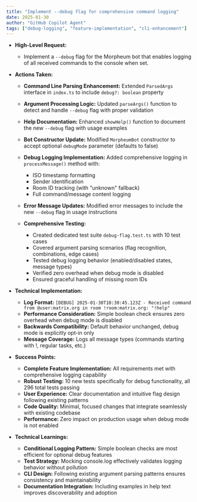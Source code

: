 ```yaml
---
title: "Implement --debug flag for comprehensive command logging"
date: 2025-01-30
author: "GitHub Copilot Agent"
tags: ["debug-logging", "feature-implementation", "cli-enhancement"]
---
```


- **High-Level Request:**
  
  - Implement a `--debug` flag for the Morpheum bot that enables logging of all received commands to the console when set.

- **Actions Taken:**

  - **Command Line Parsing Enhancement:** Extended `ParsedArgs` interface in `index.ts` to include `debug?: boolean` property
  - **Argument Processing Logic:** Updated `parseArgs()` function to detect and handle `--debug` flag with proper validation
  - **Help Documentation:** Enhanced `showHelp()` function to document the new `--debug` flag with usage examples
  - **Bot Constructor Update:** Modified `MorpheumBot` constructor to accept optional `debugMode` parameter (defaults to false)
  - **Debug Logging Implementation:** Added comprehensive logging in `processMessage()` method with:
    - ISO timestamp formatting
    - Sender identification
    - Room ID tracking (with "unknown" fallback)
    - Full command/message content logging
  - **Error Message Updates:** Modified error messages to include the new `--debug` flag in usage instructions

  - **Comprehensive Testing:**
    - Created dedicated test suite `debug-flag.test.ts` with 10 test cases
    - Covered argument parsing scenarios (flag recognition, combinations, edge cases)
    - Tested debug logging behavior (enabled/disabled states, message types)
    - Verified zero overhead when debug mode is disabled
    - Ensured graceful handling of missing room IDs

- **Technical Implementation:**

  - **Log Format:** `[DEBUG] 2025-01-30T10:30:45.123Z - Received command from @user:matrix.org in room !room:matrix.org: "!help"`
  - **Performance Consideration:** Simple boolean check ensures zero overhead when debug mode is disabled
  - **Backwards Compatibility:** Default behavior unchanged, debug mode is explicitly opt-in only
  - **Message Coverage:** Logs all message types (commands starting with !, regular tasks, etc.)

- **Success Points:**

  - **Complete Feature Implementation:** All requirements met with comprehensive logging capability
  - **Robust Testing:** 10 new tests specifically for debug functionality, all 296 total tests passing
  - **User Experience:** Clear documentation and intuitive flag design following existing patterns
  - **Code Quality:** Minimal, focused changes that integrate seamlessly with existing codebase
  - **Performance:** Zero impact on production usage when debug mode is not enabled

- **Technical Learnings:**

  - **Conditional Logging Pattern:** Simple boolean checks are most efficient for optional debug features
  - **Test Strategy:** Mocking console.log effectively validates logging behavior without pollution
  - **CLI Design:** Following existing argument parsing patterns ensures consistency and maintainability
  - **Documentation Integration:** Including examples in help text improves discoverability and adoption